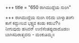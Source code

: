+++
title = "650 ರಾಗಿಮುದ್ದೆಯ ನುಂಗಿ"

+++
ರಾಗಿಮುದ್ದೆಯ ನುಂಗಿ ನಲಿದು ಬಾಳ್ವಾತಂಗೆ।  
ಕಾಗೆ ಕದ್ದುಣುವ ಭಕ್ಷ್ಯವ ಕಂಡು ಕರುಬೆ?॥  
ನೀಗುವುದು ಹಸಿವನ್ ಉಣಿಸೆಂತಪ್ಪುದಾದೊಡಂ।  
ಬಾಗಿಸದಿರಾತ್ಮವನು - ಮಂಕುತಿಮ್ಮ॥  
